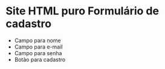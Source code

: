 # Site HTML puro Formulário de cadastro
 - Campo para nome
 - Campo para e-mail
 - Campo para senha
 - Botão para cadastro
